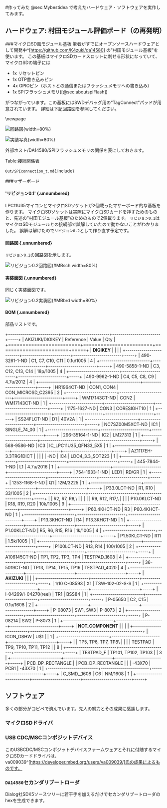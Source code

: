 
#作ってみた
@sec:Mybestidea で考えたハードウェア・ソフトウェアを実作してみます。

## ハードウェア: 村田モジュール評価ボード（の再発明）
###マイクロSD風モジュール基板
筆者がすでにオープンソースハードウェアとして開発中^[https://github.com/K4zuki/da14580]
の"村田モジュール基板"を使います。
この基板はマイクロSDカードスロットに刺せる形状になっていて、マイクロSDの端子には

* 1x リセットピン
* 1x OTP書き込みピン
* 4x GPIOピン（ホストとの通信またはフラッシュメモリへの書き込み）
* 1x SPIフラッシュメモリ([@sec:aboutspiFlash])

がつながっています。この基板にはSWDデバッグ用の”TagConnect”パッドが用意されています。
詳細は下記回路図を参照してください。

\newpage

![回路図](2.4.1_MurataMicroSD.sch.png){width=80%}

![実装写真](MurataMicroSD.jpg){width=80%}

外部ホスト/DA14580/SPIフラッシュメモリの関係を表にしておきます。

Table:接続関係表

`Out/SPIconnection_t.md`{.include}

###マザーボード
#### 'リビジョン0.1' {.unnumbered}
LPC11U35マイコンとマイクロSDソケットが2個載ったマザーボード的な基板を作ります。
マイクロSDソケットは実際にマイクロSDカードを挿すためのものと、先述の"村田モジュール基板"のためのもので2個載ります。
`リビジョン0.1`はマイクロSDモジュールとの接続部で誤解していたので動かないことがわかりました。
誤解は解けたので`リビジョン0.2`として作り直す予定です。

#### 回路図 {.unnumbered}
`リビジョン0.2`の回路図を示します。

![リビジョン0.2回路図](MurataMicroMBr02.sch.png){#MBsch width=80%}

#### 実装面図 {.unnumbered}
同じく実装面図です。

![リビジョン0.2実装図](MurataMicroMBr02.brd.png){#MBbrd width=80%}

#### BOM {.unnumbered}
部品リストです。

<!--
`MurataMicroMBr02_t.md`{.include}
-->
+-------------------------+------------------------+------------------------+-----+
| AKIZUKI/DIGIKEY         | Reference              | Value                  | Qty |
+=========================+========================+========================+=====+
| **DIGIKEY**             |                        |                        |     |
+-------------------------+------------------------+------------------------+-----+
| 490-3261-1-ND           | C1, C7, C10, C11       | 0.1u/1005              |  4  |
+-------------------------+------------------------+------------------------+-----+
| 490-5858-1-ND           | C3, C12, C13, C14      | 18p/1005               |  4  |
+-------------------------+------------------------+------------------------+-----+
| 490-9962-1-ND           | C4, C5, C8, C9         | 4.7u/2012              |  4  |
+-------------------------+------------------------+------------------------+-----+
| HR1964CT-ND             | CON1, CON4             | CON_MICROSD_C2395      |  2  |
+-------------------------+------------------------+------------------------+-----+
| WM17143CT-ND            | CON2                   | WM17143CT-ND           |  1  |
+-------------------------+------------------------+------------------------+-----+
| 1175-1627-ND            | CON3                   | CORESIGHT10            |  1  |
+-------------------------+------------------------+------------------------+-----+
| SS24FLCT-ND             | D1                     | 40V2A                  |  1  |
+-------------------------+------------------------+------------------------+-----+
| NC7SZ00M5XCT-ND         | IC1                    | SINGLE_74_00           |  1  |
+-------------------------+------------------------+------------------------+-----+
| 296-35164-1-ND          | IC2                    | LM27313                |  1  |
+-------------------------+------------------------+------------------------+-----+
| 568-9586-ND             | IC3                    | IC_LPC11U35_QFN33_5X5  |  1  |
+-------------------------+------------------------+------------------------+-----+
| AZ1117EH-3.3TRG1DICT    |                        |                        |     |
| -ND                     | IC4                    | LDO4_3.3_SOT223        |  1  |
+-------------------------+------------------------+------------------------+-----+
| 445-7844-1-ND           | L1                     | 4.7u/2016              |  1  |
+-------------------------+------------------------+------------------------+-----+
| 754-1633-1-ND           | LED1                   | RD/GR                  |  1  |
+-------------------------+------------------------+------------------------+-----+
| 1253-1168-1-ND          | Q1                     | 12M/3225               |  1  |
+-------------------------+------------------------+------------------------+-----+
| P33.0LCT-ND             | R1, R10                | 33/1005                |  2  |
+-------------------------+------------------------+------------------------+-----+
|                         | R2, R7, R8,\           |                        |     |
|                         | R9, R12, R17,\         |                        |     |
| P10.0KLCT-ND            | R18, R19, R20          | 10k/1005               |  9  |
+-------------------------+------------------------+------------------------+-----+
| P60.4KHCT-ND            | R3                     | P60.4KHCT-ND           |  1  |
+-------------------------+------------------------+------------------------+-----+
| P13.3KHCT-ND            | R4                     | P13.3KHCT-ND           |  1  |
+-------------------------+------------------------+------------------------+-----+
| P1.00KLCT-ND            | R5, R6, R15, R16       | 1k/1005                |  4  |
+-------------------------+------------------------+------------------------+-----+
| P1.50KLCT-ND            | R11                    | 1.5k/1005              |  1  |
+-------------------------+------------------------+------------------------+-----+
| P100LCT-ND              | R13, R14               | 100/1005               |  2  |
+-------------------------+------------------------+------------------------+-----+
| A106145CT-ND            | TP1, TP2, TP3, TP4     | TESTPAD_1608           |  4  |
+-------------------------+------------------------+------------------------+-----+
| 36-5019CT-ND            | TP13, TP14, TP15, TP16 | TESTPAD_4020           |  4  |
+-------------------------+------------------------+------------------------+-----+
| **AKIZUKI**             |                        |                        |     |
+-------------------------+------------------------+------------------------+-----+
| 1/10 C-08593            | X1                     | TSW-102-02-S-S         |  1  |
+-------------------------+------------------------+------------------------+-----+
| I-04269/I-04270(reel)   | TR1                    | BSS84                  |  1  |
+-------------------------+------------------------+------------------------+-----+
| P-05650                 | C2, C15                | 0.1u/1608              |  2  |
+-------------------------+------------------------+------------------------+-----+
| P-08073                 | SW1, SW3               | P-8073                 |  2  |
+-------------------------+------------------------+------------------------+-----+
| P-08214                 | SW2                    | P-8073                 |  1  |
+-------------------------+------------------------+------------------------+-----+
| **NOT_COMPONENT**       |                        |                        |     |
+-------------------------+------------------------+------------------------+-----+
| ICON_OSHW               | U$1                    |                        |  1  |
+-------------------------+------------------------+------------------------+-----+
|                         | TP5, TP6, TP7, TP8\    |                        |     |
| TESTPAD                 | TP9, TP10, TP11, TP12  |                        |  8  |
+-------------------------+------------------------+------------------------+-----+
| TESTPAD_F               | TP101, TP102, TP103    |                        |  3  |
+-------------------------+------------------------+------------------------+-----+
| PCB_DP_RECTANGLE        |                        | PCB_DP_RECTANGLE       |     |
| -43X70                  | PCB1                   | -43X70                 |  1  |
+-------------------------+------------------------+------------------------+-----+
| C_SMD__1608             | C6                     | NM/1608                |  1  |
+-------------------------+------------------------+------------------------+-----+

## ソフトウェア
多くの部分がコピペで済んでいます。先人の努力とその成果に感謝します。

### マイクロSDドライバ
### USB CDC/MSCコンポジットデバイス
このUSBCDC/MSCコンポジットデバイスファームウェアとそれに付随するマイクロSDカードドライバは、
va009039^[https://developer.mbed.org/users/va009039/]氏の成果によるものです。

### `DA14580`セカンダリブートローダ
Dialog社SDK5ソースツリーに若干手を加えるだけでセカンダリブートローダのhexを生成できます。
